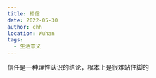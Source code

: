 ```yaml
---
title: 相信
date: 2022-05-30
author: chh
location: Wuhan
tags:
  - 生活意义
---
```


信任是一种理性认识的结论，根本上是很难站住脚的
